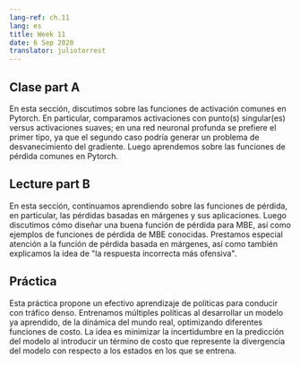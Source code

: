 ```yaml
---
lang-ref: ch.11
lang: es
title: Week 11
date: 6 Sep 2020
translator: juliotorrest
---
```


<!--## Lecture part A
-->

## Clase part A

<!--In this section, we discussed about the common activation functions in Pytorch. In particular, we compared activations with kink(s) versus smooth activations - the former is preferred in a deep neural network as the latter might suffer with gradient vanishing problem. We then learned about the common loss functions in Pytorch.
-->

En esta sección, discutimos sobre las funciones de activación comunes en Pytorch. En particular, comparamos activaciones con punto(s) singular(es) versus activaciones suaves; en una red neuronal profunda se prefiere el primer tipo, ya que el segundo caso podría generar un problema de desvanecimiento del gradiente. Luego aprendemos sobre las funciones de pérdida comunes en Pytorch.

<!--## Lecture part B
-->

## Lecture part B

<!--In this section, we continued to learn about loss functions - in particular, margin-based losses and their applications. We then discussed how to design a good loss function for EBMs as well as examples of well-known EBM loss functions. We gave particular attention to margin-based loss function here, as well as explaining the idea of "most offending incorrect answer.
-->

En esta sección, continuamos aprendiendo sobre las funciones de pérdida, en particular, las pérdidas basadas en márgenes y sus aplicaciones. Luego discutimos cómo diseñar una buena función de pérdida para MBE, así como ejemplos de funciones de pérdida de MBE conocidas. Prestamos especial atención a la función de pérdida basada en márgenes, así como también explicamos la idea de "la respuesta incorrecta más ofensiva".

<!--## Practicum
-->

## Práctica

<!--This practicum proposed effective policy learning for driving in dense traffic. We trained multiple policies by unrolling a learned model of the real world dynamics by optimizing different cost functions. The idea is to minimize the uncertainty in the model's prediction by introducing a cost term that represents the model's divergence from the states it is trained on.
-->

Esta práctica propone un efectivo aprendizaje de políticas para conducir con tráfico denso. Entrenamos múltiples políticas al desarrollar un modelo ya aprendido, de la dinámica del mundo real, optimizando diferentes funciones de costo. La idea es minimizar la incertidumbre en la predicción del modelo al introducir un término de costo que represente la divergencia del modelo con respecto a los estados en los que se entrena.

